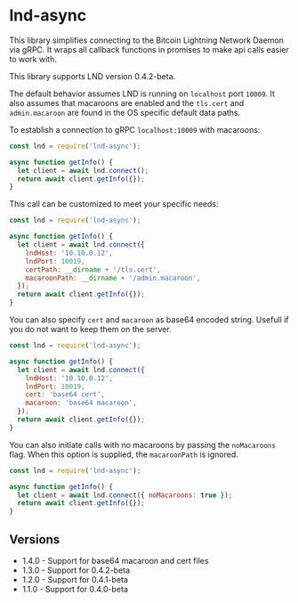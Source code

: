 # lnd-async

This library simplifies connecting to the Bitcoin Lightning Network Daemon via gRPC. It wraps all callback functions in promises to make api calls easier to work with.

This library supports LND version 0.4.2-beta.

The default behavior assumes LND is running on `localhost` port `10009`. It also assumes that macaroons are enabled and the `tls.cert` and `admin.macaroon` are found in the OS specific default data paths.

To establish a connection to gRPC `localhost:10009` with macaroons:

```javascript
const lnd = require('lnd-async');

async function getInfo() {
  let client = await lnd.connect();
  return await client.getInfo({});
}
```

This call can be customized to meet your specific needs:

```javascript
const lnd = require('lnd-async');

async function getInfo() {
  let client = await lnd.connect({
    lndHost: '10.10.0.12',
    lndPort: 10019,
    certPath: __dirname + '/tls.cert',
    macaroonPath: __dirname + '/admin.macaroon',
  });
  return await client.getInfo({});
}
```

You can also specify `cert` and `macaroon` as base64 encoded string. Usefull if you do not want to keep them on the server.

```javascript
const lnd = require('lnd-async');

async function getInfo() {
  let client = await lnd.connect({
    lndHost: '10.10.0.12',
    lndPort: 10019,
    cert: 'base64 cert',
    macaroon: 'base64 macaroon',
  });
  return await client.getInfo({});
}
```

You can also initiate calls with no macaroons by passing the `noMacaroons` flag. When this option is supplied, the `macaroonPath` is ignored.

```javascript
const lnd = require('lnd-async');

async function getInfo() {
  let client = await lnd.connect({ noMacaroons: true });
  return await client.getInfo({});
}
```

## Versions

* 1.4.0 - Support for base64 macaroon and cert files
* 1.3.0 - Support for 0.4.2-beta
* 1.2.0 - Support for 0.4.1-beta
* 1.1.0 - Support for 0.4.0-beta
